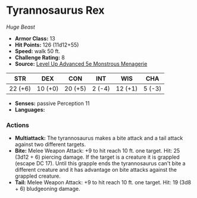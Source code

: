 # Tyrannosaurus Rex

*Huge* *Beast*

- **Armor Class:** 13
- **Hit Points:** 126 (11d12+55)
- **Speed:** walk 50 ft.
- **Challenge Rating:** 8
- **Source:** [Level Up Advanced 5e Monstrous Menagerie](https://www.levelup5e.com)

| STR | DEX | CON | INT | WIS | CHA |
| --- | --- | --- | --- | --- | --- |
| 22 (+6) | 10 (+0) | 20 (+5) | 2 (-4) | 12 (+1) | 5 (-3) |

- **Senses:** passive Perception 11
- **Languages:** 
### Actions
- **Multiattack:** The tyrannosaurus makes a bite attack and a tail attack against two different targets.
- **Bite:** Melee Weapon Attack: +9 to hit  reach 10 ft.  one target. Hit: 25 (3d12 + 6) piercing damage. If the target is a creature  it is grappled (escape DC 17). Until this grapple ends  the tyrannosaurus can't bite a different creature and it has advantage on bite attacks against the grappled creature.
- **Tail:** Melee Weapon Attack: +9 to hit  reach 10 ft.  one target. Hit: 19 (3d8 + 6) bludgeoning damage.
